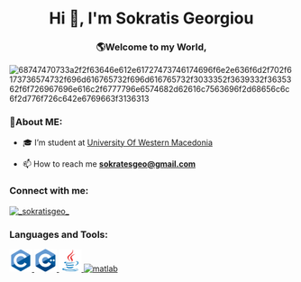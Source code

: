 <h1 align="center">Hi 👋, I'm Sokratis Georgiou</h1>
<h3 align="center">🌎Welcome to my World,</h3>

![68747470733a2f2f63646e612e61727473746174696f6e2e636f6d2f702f6173736574732f696d616765732f696d616765732f3033352f3639332f3635362f6f726967696e616c2f6777796e6574682d62616c7563696f2d68656c6c6f2d776f726c642e6769663f3136313](https://github.com/Sokratisgeo/Sokratisgeo/assets/130971855/150fa4ed-1f6f-42ae-ba0c-7865392e9165)

<h3 align="left"> 📌About ME:</h3>
<p align="left">

- 🎓 I’m student at [University Of Western Macedonia](https://www.uowm.gr/en/)

- 📫 How to reach me **sokratesgeo@gmail.com**

<h3 align="left">Connect with me:</h3>
<p align="left">

<a href="https://instagram.com/_sokratisgeo_" target="blank"><img align="center" src="https://raw.githubusercontent.com/rahuldkjain/github-profile-readme-generator/master/src/images/icons/Social/instagram.svg" alt="_sokratisgeo_" height="30" width="40" /></a>
</p>

<h3 align="left">Languages and Tools:</h3>
<p align="left"> <a href="https://www.cprogramming.com/" target="_blank" rel="noreferrer"> <img src="https://raw.githubusercontent.com/devicons/devicon/master/icons/c/c-original.svg" alt="c" width="40" height="40"/> </a> <a href="https://www.w3schools.com/cpp/" target="_blank" rel="noreferrer"> <img src="https://raw.githubusercontent.com/devicons/devicon/master/icons/cplusplus/cplusplus-original.svg" alt="cplusplus" width="40" height="40"/> </a> <a href="https://www.java.com" target="_blank" rel="noreferrer"> <img src="https://raw.githubusercontent.com/devicons/devicon/master/icons/java/java-original.svg" alt="java" width="40" height="40"/> </a> <a href="https://www.mathworks.com/" target="_blank" rel="noreferrer"> <img src="https://upload.wikimedia.org/wikipedia/commons/2/21/Matlab_Logo.png" alt="matlab" width="40" height="40"/> </a> </p>




